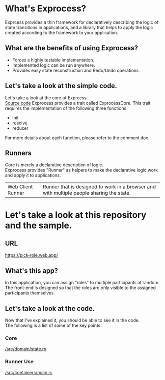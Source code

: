 # What's Exprocess?
Exprcess provides a thin framework for declaratively describing the logic of state transitions in applications, and a library that helps to apply the logic created according to the framework to your application.

## What are the benefits of using Exprocess?
- Forces a highly testable implementation.
- Implemented logic can be run anywhere.
- Provides easy state reconstruction and Redo/Undo operations.

## Let's take a look at the simple code.
Let's take a look at the core of Exprcess.  
[Source code](/libs/exprocess/core.rs)
Exprocess provides a trait called ExprocessCore. This trait requires the implementation of the following three functions.  
- init
- resolve
- reducer

For more details about each function, please refer to the comment doc.  

## Runners
Core is merely a declarative description of logic.  
Exprocess provides "Runner" as helpers to make the declarative logic work and apply it to applications.  

|||
|---|---|
| Web Client Runner | Runner that is designed to work in a browser and with multiple people sharing the state. |

# Let's take a look at this repository and the sample.
## URL
https://pick-role.web.app/
## What's this app?
In this application, you can assign "roles" to multiple participants at random.
The front-end is designed so that the roles are only visible to the assigned participants themselves.

## Let's take a look at the code.
Now that I've explained it, you should be able to see it in the code.  
The following is a list of some of the key points.
### Core  
[/src/domain/state.rs]()

### Runner Use
[/src/containers/main.rs]()


